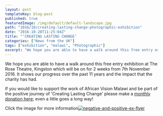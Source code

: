 ```yaml
---
layout: post
templateKey: blog-post
published: true
featuredImage: /img/default/default-landscape.jpg
path: "2016/10/creating-lasting-change-photographic-exhibition"
date: "2016-10-28T11:25:04Z"
title: "‘CREATING LASTING CHANGE’                                                   Photographic exhibition"
categories: ["News from the UK"]
tags: ["exhibition", "malawi", "Photographic"]
excerpt: "We hope you are able to have a walk around this free entry exhibition at The Rose Theatre, Kingston..."
---
```


We hope you are able to have a walk around this free entry exhibition at The Rose Theatre, Kingston which will be on for 2 weeks from 7th November 2016\. It shows our progress over the past 11 years and the impact that the charity has had.

If you would like to support the work of African Vision Malawi and be part of the positive journey of 'Creating Lasting Change' please make a [monthly donation here](https://africanvisionmalawi.enthuse.com/); even a little goes a long way!

Click the image for more information[![negative-and-positive-ex-flyer](https://f000.backblazeb2.com/file/avm-wp-uploads/2016/10/Negative-and-Positive-Ex-Flyer-300x211.jpg)](https://f000.backblazeb2.com/file/avm-wp-uploads/2016/10/Negative-and-Positive-Ex-Flyer.jpg)
